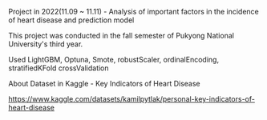 Project in 2022(11.09 ~ 11.11) - Analysis of important factors in the incidence of heart disease and prediction model

This project was conducted in the fall semester of Pukyong National University's third year.

Used LightGBM, Optuna, Smote, robustScaler, ordinalEncoding, stratifiedKFold crossValidation

About Dataset in Kaggle - Key Indicators of Heart Disease

https://www.kaggle.com/datasets/kamilpytlak/personal-key-indicators-of-heart-disease
